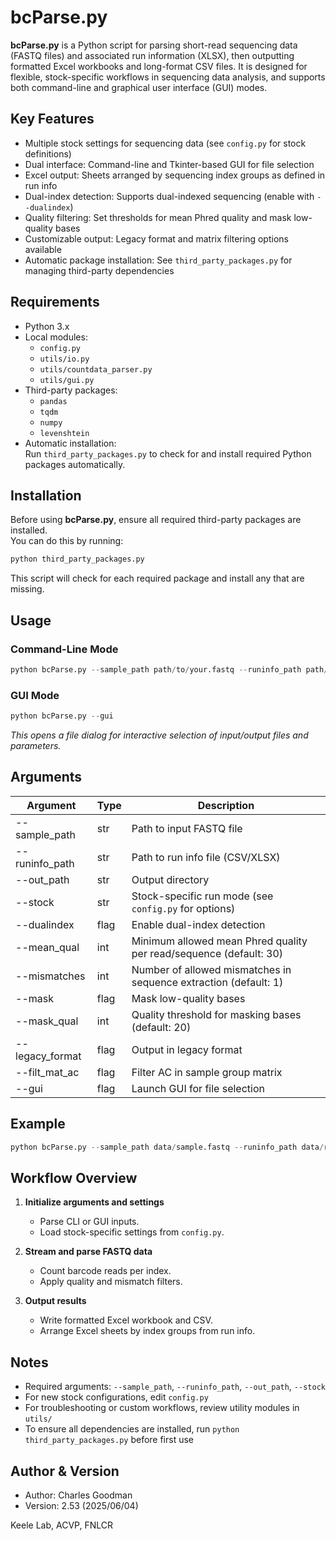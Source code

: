 # bcParse.py

**bcParse.py** is a Python script for parsing short-read sequencing data (FASTQ files) and associated run information (XLSX), then outputting formatted Excel workbooks and long-format CSV files. It is designed for flexible, stock-specific workflows in sequencing data analysis, and supports both command-line and graphical user interface (GUI) modes.

## Key Features

- Multiple stock settings for sequencing data (see `config.py` for stock definitions)
- Dual interface: Command-line and Tkinter-based GUI for file selection
- Excel output: Sheets arranged by sequencing index groups as defined in run info
- Dual-index detection: Supports dual-indexed sequencing (enable with `--dualindex`)
- Quality filtering: Set thresholds for mean Phred quality and mask low-quality bases
- Customizable output: Legacy format and matrix filtering options available
- Automatic package installation: See `third_party_packages.py` for managing third-party dependencies

## Requirements

- Python 3.x
- Local modules:
  - `config.py`
  - `utils/io.py`
  - `utils/countdata_parser.py`
  - `utils/gui.py`
- Third-party packages:
  - `pandas`
  - `tqdm`
  - `numpy`
  - `levenshtein`
- Automatic installation:  
  Run `third_party_packages.py` to check for and install required Python packages automatically.

## Installation

Before using **bcParse.py**, ensure all required third-party packages are installed.  
You can do this by running:

```python
python third_party_packages.py
```


This script will check for each required package and install any that are missing.

## Usage

### Command-Line Mode

```python
python bcParse.py --sample_path path/to/your.fastq --runinfo_path path/to/runinfo.xlsx --out_path path/to/output --stock 239M --dualindex
```

### GUI Mode

```python
python bcParse.py --gui
```

*This opens a file dialog for interactive selection of input/output files and parameters.*

## Arguments

| Argument           | Type    | Description                                                                                 |
|--------------------|---------|---------------------------------------------------------------------------------------------|
| --sample_path      | str     | Path to input FASTQ file                                                                    |
| --runinfo_path     | str     | Path to run info file (CSV/XLSX)                                                            |
| --out_path         | str     | Output directory                                                                            |
| --stock            | str     | Stock-specific run mode (see `config.py` for options)                                       |
| --dualindex        | flag    | Enable dual-index detection                                                                 |
| --mean_qual        | int     | Minimum allowed mean Phred quality per read/sequence (default: 30)                          |
| --mismatches       | int     | Number of allowed mismatches in sequence extraction (default: 1)                            |
| --mask             | flag    | Mask low-quality bases                                                                      |
| --mask_qual        | int     | Quality threshold for masking bases (default: 20)                                           |
| --legacy_format    | flag    | Output in legacy format                                                                     |
| --filt_mat_ac      | flag    | Filter AC in sample group matrix                                                            |
| --gui              | flag    | Launch GUI for file selection                                                               |

## Example

```python
python bcParse.py --sample_path data/sample.fastq --runinfo_path data/runinfo.xlsx --out_path results/ --stock 239M --mean_qual 35 --mismatches 2 --dualindex
```


## Workflow Overview

1. **Initialize arguments and settings**  
   - Parse CLI or GUI inputs.
   - Load stock-specific settings from `config.py`.

2. **Stream and parse FASTQ data**  
   - Count barcode reads per index.
   - Apply quality and mismatch filters.

3. **Output results**  
   - Write formatted Excel workbook and CSV.
   - Arrange Excel sheets by index groups from run info.

## Notes

- Required arguments: `--sample_path`, `--runinfo_path`, `--out_path`, `--stock`
- For new stock configurations, edit `config.py`
- For troubleshooting or custom workflows, review utility modules in `utils/`
- To ensure all dependencies are installed, run `python third_party_packages.py` before first use

## Author & Version

- Author: Charles Goodman
- Version: 2.53 (2025/06/04)

Keele Lab, ACVP, FNLCR
